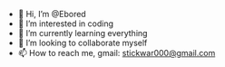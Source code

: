 - 👋 Hi, I’m @Ebored
- 👀 I’m interested in coding
- 🌱 I’m currently learning everything
- 💞️ I’m looking to collaborate myself
- 📫 How to reach me, gmail: stickwar000@gmail.com

<!---
Ebored/Ebored is a ✨ special ✨ repository because its `README.md` (this file) appears on your GitHub profile.
You can click the Preview link to take a look at your changes.
--->
